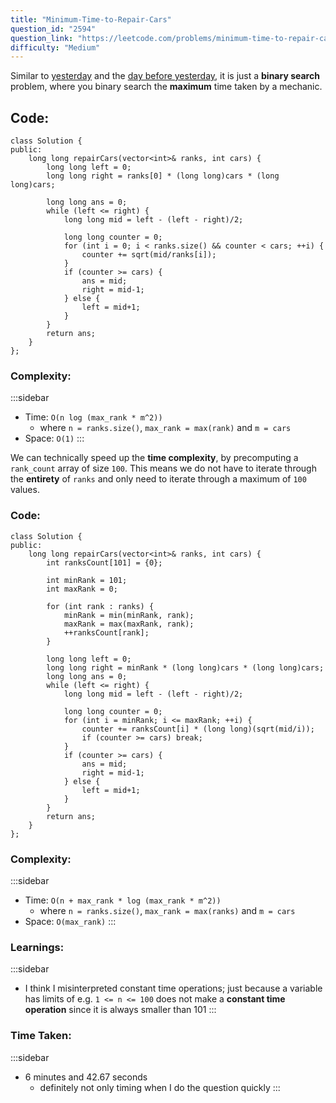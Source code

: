 ```yaml
---
title: "Minimum-Time-to-Repair-Cars"
question_id: "2594"
question_link: "https://leetcode.com/problems/minimum-time-to-repair-cars/"
difficulty: "Medium"
---
```


Similar to [yesterday](2025-03-15.html) and the [day before yesterday](2025-03-14.html),
it is just a **binary search** problem, where you binary search the **maximum** time taken by a mechanic.

## Code<span>:</span>

```{.cpp}
class Solution {
public:
    long long repairCars(vector<int>& ranks, int cars) {
        long long left = 0;
        long long right = ranks[0] * (long long)cars * (long long)cars;

        long long ans = 0;
        while (left <= right) {
            long long mid = left - (left - right)/2;

            long long counter = 0;
            for (int i = 0; i < ranks.size() && counter < cars; ++i) {
                counter += sqrt(mid/ranks[i]);
            }
            if (counter >= cars) {
                ans = mid;
                right = mid-1;
            } else {
                left = mid+1;
            }
        }
        return ans;
    }
};
```

### Complexity<span>:</span>

:::sidebar
- Time: `O(n log (max_rank * m^2))` 
    - where `n = ranks.size()`, `max_rank = max(rank)` and `m = cars`
- Space: `O(1)`
:::

We can technically speed up the **time complexity**, by precomputing a `rank_count` array of size `100`.
This means we do not have to iterate through the **entirety** of `ranks` and only need to iterate through a maximum of `100` values.

### Code<span>:</span>

```{.cpp}
class Solution {
public:
    long long repairCars(vector<int>& ranks, int cars) {
        int ranksCount[101] = {0};
        
        int minRank = 101;
        int maxRank = 0;

        for (int rank : ranks) {
            minRank = min(minRank, rank);
            maxRank = max(maxRank, rank);
            ++ranksCount[rank];
        }

        long long left = 0;
        long long right = minRank * (long long)cars * (long long)cars;
        long long ans = 0;
        while (left <= right) {
            long long mid = left - (left - right)/2;

            long long counter = 0;
            for (int i = minRank; i <= maxRank; ++i) {
                counter += ranksCount[i] * (long long)(sqrt(mid/i));
                if (counter >= cars) break;
            }
            if (counter >= cars) {
                ans = mid;
                right = mid-1;
            } else {
                left = mid+1;
            }
        }
        return ans;
    }
};
```

### Complexity<span>:</span>

:::sidebar
- Time: `O(n + max_rank * log (max_rank * m^2))` 
    - where `n = ranks.size()`, `max_rank = max(ranks)` and `m = cars`
- Space: `O(max_rank)`
:::

### Learnings<span>:</span>

:::sidebar
- I think I misinterpreted constant time operations; just because a variable has limits of e.g. `1 <= n <= 100` does not make a **constant time operation** since it is always smaller than 101
:::

### Time Taken<span>:</span>

:::sidebar
- 6 minutes and 42.67 seconds
    - definitely not only timing when I do the question quickly
:::
